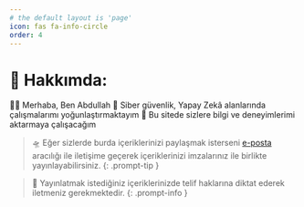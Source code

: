 ```yaml
---
# the default layout is 'page'
icon: fas fa-info-circle
order: 4
---
```


# 💫 Hakkımda:
👨‍🎓 Merhaba, Ben Abdullah
🔭 Siber güvenlik, Yapay Zekâ alanlarında çalışmalarımı yoğunlaştırmaktayım
🚀 Bu sitede sizlere bilgi ve deneyimlerimi aktarmaya çalışacağım
> 🛸 Eğer sizlerde burda içeriklerinizi paylaşmak isterseni [e-posta](mailto:m.sahinsocial@gmail.com) aracılığı ile iletişime geçerek içeriklerinizi imzalarınız ile birlikte yayınlayabilirsiniz.
{: .prompt-tip }

> 🎯 Yayınlatmak istediğiniz içeriklerinizde telif haklarına diktat ederek iletmeniz gerekmektedir.
{: .prompt-info }